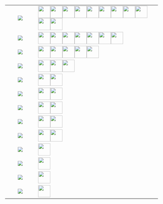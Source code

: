 <p align="center"><table width="1200px"><tr><td align="center" valign="middle" width="20%" >
<!-- table line=0 raw=0 start -->
<a href="https://github.com/memset0/memset0/issues/new?title=%3E%20vote%20%E5%A5%B3%E5%AD%A9%E7%BA%B8&body=%0AYou%20don't%20need%20to%20anything%20else%2C%20just%20click%20%60Submit%20new%20issue%60.%0A%0A%23%23%23%23%20Notice%0A%0A*%20Don't%20send%20a%20new%20task%20while%20any%20Github%20Action%20is%20running%0A*%20You%20can%20view%20statistics%20%5Bhere%5D(https%3A%2F%2Fgithub.com%2Fmemset0%2Fmemset0%2Fblob%2Fmaster%2Fpages%2Ftags.md).%0A*%20You%20can%20vote%20as%20many%20times%20as%20you%20want%2C%20but%20for%20the%20same%20tag%2C%20only%20one%20vote%20would%20be%20calculated%20per%2012%20hours.%0A*%20You%20can%20vote%20for%20multiple%20tags%20at%20the%20same%20time%2C%20by%20changing%20title%20of%20issue%20to%20%60%3E%20vote%20%3Ctag1%3E%20%3Ctag2%3E%20%3Ctag3%3E%20...%60%0A"><img src="https://shields.io/badge/女孩纸-x11-E16B8C?style=flat"></a>
<!-- table line=0 raw=0 end -->
</td><td width="80%" valign="middle" >
<!-- table line=0 raw=1 start -->
<a href="https://github.com/memset0"><img src="https://avatars.githubusercontent.com/memset0" height="40"></a><a href="https://github.com/bossbaby2005"><img src="https://avatars.githubusercontent.com/bossbaby2005" height="40"></a><a href="https://github.com/luoguZLY"><img src="https://avatars.githubusercontent.com/luoguZLY" height="40"></a><a href="https://github.com/Codevka"><img src="https://avatars.githubusercontent.com/Codevka" height="40"></a><a href="https://github.com/FLDPMpang"><img src="https://avatars.githubusercontent.com/FLDPMpang" height="40"></a><a href="https://github.com/EtaoinWu"><img src="https://avatars.githubusercontent.com/EtaoinWu" height="40"></a><a href="https://github.com/lbr77"><img src="https://avatars.githubusercontent.com/lbr77" height="40"></a><a href="https://github.com/Frame233"><img src="https://avatars.githubusercontent.com/Frame233" height="40"></a><a href="https://github.com/Alkaid-Star"><img src="https://avatars.githubusercontent.com/Alkaid-Star" height="40"></a><a href="https://github.com/Yiyuan-Luo"><img src="https://avatars.githubusercontent.com/Yiyuan-Luo" height="40"></a><a href="https://github.com/oimasterfake"><img src="https://avatars.githubusercontent.com/oimasterfake" height="40"></a>
<!-- table line=0 raw=1 end -->
</td></tr><tr><td align="center" valign="middle" width="20%" >
<!-- table line=1 raw=0 start -->
<a href="https://github.com/memset0/memset0/issues/new?title=%3E%20vote%20OIer&body=%0AYou%20don't%20need%20to%20anything%20else%2C%20just%20click%20%60Submit%20new%20issue%60.%0A%0A%23%23%23%23%20Notice%0A%0A*%20Don't%20send%20a%20new%20task%20while%20any%20Github%20Action%20is%20running%0A*%20You%20can%20view%20statistics%20%5Bhere%5D(https%3A%2F%2Fgithub.com%2Fmemset0%2Fmemset0%2Fblob%2Fmaster%2Fpages%2Ftags.md).%0A*%20You%20can%20vote%20as%20many%20times%20as%20you%20want%2C%20but%20for%20the%20same%20tag%2C%20only%20one%20vote%20would%20be%20calculated%20per%2012%20hours.%0A*%20You%20can%20vote%20for%20multiple%20tags%20at%20the%20same%20time%2C%20by%20changing%20title%20of%20issue%20to%20%60%3E%20vote%20%3Ctag1%3E%20%3Ctag2%3E%20%3Ctag3%3E%20...%60%0A"><img src="https://shields.io/badge/OIer-x11-brightgreen?style=flat"></a>
<!-- table line=1 raw=0 end -->
</td><td width="80%" valign="middle" >
<!-- table line=1 raw=1 start -->
<a href="https://github.com/memset0"><img src="https://avatars.githubusercontent.com/memset0" height="40"></a><a href="https://github.com/tarjin-fans"><img src="https://avatars.githubusercontent.com/tarjin-fans" height="40"></a><a href="https://github.com/haraki-argon"><img src="https://avatars.githubusercontent.com/haraki-argon" height="40"></a><a href="https://github.com/Menci"><img src="https://avatars.githubusercontent.com/Menci" height="40"></a><a href="https://github.com/EtaoinWu"><img src="https://avatars.githubusercontent.com/EtaoinWu" height="40"></a><a href="https://github.com/yezhiyi9670"><img src="https://avatars.githubusercontent.com/yezhiyi9670" height="40"></a><a href="https://github.com/Ruakker"><img src="https://avatars.githubusercontent.com/Ruakker" height="40"></a>
<!-- table line=1 raw=1 end -->
</td></tr><tr><td align="center" valign="middle" width="20%" >
<!-- table line=2 raw=0 start -->
<a href="https://github.com/memset0/memset0/issues/new?title=%3E%20vote%20%E8%90%8C%E8%90%8C%E5%93%92&body=%0AYou%20don't%20need%20to%20anything%20else%2C%20just%20click%20%60Submit%20new%20issue%60.%0A%0A%23%23%23%23%20Notice%0A%0A*%20Don't%20send%20a%20new%20task%20while%20any%20Github%20Action%20is%20running%0A*%20You%20can%20view%20statistics%20%5Bhere%5D(https%3A%2F%2Fgithub.com%2Fmemset0%2Fmemset0%2Fblob%2Fmaster%2Fpages%2Ftags.md).%0A*%20You%20can%20vote%20as%20many%20times%20as%20you%20want%2C%20but%20for%20the%20same%20tag%2C%20only%20one%20vote%20would%20be%20calculated%20per%2012%20hours.%0A*%20You%20can%20vote%20for%20multiple%20tags%20at%20the%20same%20time%2C%20by%20changing%20title%20of%20issue%20to%20%60%3E%20vote%20%3Ctag1%3E%20%3Ctag2%3E%20%3Ctag3%3E%20...%60%0A"><img src="https://shields.io/badge/萌萌哒-x8-FF69B4?style=flat"></a>
<!-- table line=2 raw=0 end -->
</td><td width="80%" valign="middle" >
<!-- table line=2 raw=1 start -->
<a href="https://github.com/memset0"><img src="https://avatars.githubusercontent.com/memset0" height="40"></a><a href="https://github.com/GitPinkRabbit"><img src="https://avatars.githubusercontent.com/GitPinkRabbit" height="40"></a><a href="https://github.com/tarjin-fans"><img src="https://avatars.githubusercontent.com/tarjin-fans" height="40"></a><a href="https://github.com/luoguZLY"><img src="https://avatars.githubusercontent.com/luoguZLY" height="40"></a><a href="https://github.com/zhouyuheng2003"><img src="https://avatars.githubusercontent.com/zhouyuheng2003" height="40"></a>
<!-- table line=2 raw=1 end -->
</td></tr><tr><td align="center" valign="middle" width="20%" >
<!-- table line=3 raw=0 start -->
<a href="https://github.com/memset0/memset0/issues/new?title=%3E%20vote%20%E5%8F%AF%E7%88%B1&body=%0AYou%20don't%20need%20to%20anything%20else%2C%20just%20click%20%60Submit%20new%20issue%60.%0A%0A%23%23%23%23%20Notice%0A%0A*%20Don't%20send%20a%20new%20task%20while%20any%20Github%20Action%20is%20running%0A*%20You%20can%20view%20statistics%20%5Bhere%5D(https%3A%2F%2Fgithub.com%2Fmemset0%2Fmemset0%2Fblob%2Fmaster%2Fpages%2Ftags.md).%0A*%20You%20can%20vote%20as%20many%20times%20as%20you%20want%2C%20but%20for%20the%20same%20tag%2C%20only%20one%20vote%20would%20be%20calculated%20per%2012%20hours.%0A*%20You%20can%20vote%20for%20multiple%20tags%20at%20the%20same%20time%2C%20by%20changing%20title%20of%20issue%20to%20%60%3E%20vote%20%3Ctag1%3E%20%3Ctag2%3E%20%3Ctag3%3E%20...%60%0A"><img src="https://shields.io/badge/可爱-x7-blueviolet?style=flat"></a>
<!-- table line=3 raw=0 end -->
</td><td width="80%" valign="middle" >
<!-- table line=3 raw=1 start -->
<a href="https://github.com/memset0"><img src="https://avatars.githubusercontent.com/memset0" height="40"></a><a href="https://github.com/tarjin-fans"><img src="https://avatars.githubusercontent.com/tarjin-fans" height="40"></a><a href="https://github.com/EtaoinWu"><img src="https://avatars.githubusercontent.com/EtaoinWu" height="40"></a>
<!-- table line=3 raw=1 end -->
</td></tr><tr><td align="center" valign="middle" width="20%" >
<!-- table line=4 raw=0 start -->
<a href="https://github.com/memset0/memset0/issues/new?title=%3E%20vote%20%E6%B8%A9%E6%9F%94&body=%0AYou%20don't%20need%20to%20anything%20else%2C%20just%20click%20%60Submit%20new%20issue%60.%0A%0A%23%23%23%23%20Notice%0A%0A*%20Don't%20send%20a%20new%20task%20while%20any%20Github%20Action%20is%20running%0A*%20You%20can%20view%20statistics%20%5Bhere%5D(https%3A%2F%2Fgithub.com%2Fmemset0%2Fmemset0%2Fblob%2Fmaster%2Fpages%2Ftags.md).%0A*%20You%20can%20vote%20as%20many%20times%20as%20you%20want%2C%20but%20for%20the%20same%20tag%2C%20only%20one%20vote%20would%20be%20calculated%20per%2012%20hours.%0A*%20You%20can%20vote%20for%20multiple%20tags%20at%20the%20same%20time%2C%20by%20changing%20title%20of%20issue%20to%20%60%3E%20vote%20%3Ctag1%3E%20%3Ctag2%3E%20%3Ctag3%3E%20...%60%0A"><img src="https://shields.io/badge/温柔-x5-EB7A77?style=flat"></a>
<!-- table line=4 raw=0 end -->
</td><td width="80%" valign="middle" >
<!-- table line=4 raw=1 start -->
<a href="https://github.com/memset0"><img src="https://avatars.githubusercontent.com/memset0" height="40"></a><a href="https://github.com/tarjin-fans"><img src="https://avatars.githubusercontent.com/tarjin-fans" height="40"></a>
<!-- table line=4 raw=1 end -->
</td></tr><tr><td align="center" valign="middle" width="20%" >
<!-- table line=5 raw=0 start -->
<a href="https://github.com/memset0/memset0/issues/new?title=%3E%20vote%20C%2B%2B&body=%0AYou%20don't%20need%20to%20anything%20else%2C%20just%20click%20%60Submit%20new%20issue%60.%0A%0A%23%23%23%23%20Notice%0A%0A*%20Don't%20send%20a%20new%20task%20while%20any%20Github%20Action%20is%20running%0A*%20You%20can%20view%20statistics%20%5Bhere%5D(https%3A%2F%2Fgithub.com%2Fmemset0%2Fmemset0%2Fblob%2Fmaster%2Fpages%2Ftags.md).%0A*%20You%20can%20vote%20as%20many%20times%20as%20you%20want%2C%20but%20for%20the%20same%20tag%2C%20only%20one%20vote%20would%20be%20calculated%20per%2012%20hours.%0A*%20You%20can%20vote%20for%20multiple%20tags%20at%20the%20same%20time%2C%20by%20changing%20title%20of%20issue%20to%20%60%3E%20vote%20%3Ctag1%3E%20%3Ctag2%3E%20%3Ctag3%3E%20...%60%0A"><img src="https://shields.io/badge/C++-x5-7B90D2?style=flat"></a>
<!-- table line=5 raw=0 end -->
</td><td width="80%" valign="middle" >
<!-- table line=5 raw=1 start -->
<a href="https://github.com/memset0"><img src="https://avatars.githubusercontent.com/memset0" height="40"></a><a href="https://github.com/tarjin-fans"><img src="https://avatars.githubusercontent.com/tarjin-fans" height="40"></a>
<!-- table line=5 raw=1 end -->
</td></tr><tr><td align="center" valign="middle" width="20%" >
<!-- table line=6 raw=0 start -->
<a href="https://github.com/memset0/memset0/issues/new?title=%3E%20vote%20JavaScript&body=%0AYou%20don't%20need%20to%20anything%20else%2C%20just%20click%20%60Submit%20new%20issue%60.%0A%0A%23%23%23%23%20Notice%0A%0A*%20Don't%20send%20a%20new%20task%20while%20any%20Github%20Action%20is%20running%0A*%20You%20can%20view%20statistics%20%5Bhere%5D(https%3A%2F%2Fgithub.com%2Fmemset0%2Fmemset0%2Fblob%2Fmaster%2Fpages%2Ftags.md).%0A*%20You%20can%20vote%20as%20many%20times%20as%20you%20want%2C%20but%20for%20the%20same%20tag%2C%20only%20one%20vote%20would%20be%20calculated%20per%2012%20hours.%0A*%20You%20can%20vote%20for%20multiple%20tags%20at%20the%20same%20time%2C%20by%20changing%20title%20of%20issue%20to%20%60%3E%20vote%20%3Ctag1%3E%20%3Ctag2%3E%20%3Ctag3%3E%20...%60%0A"><img src="https://shields.io/badge/JavaScript-x3-CC2211?style=flat"></a>
<!-- table line=6 raw=0 end -->
</td><td width="80%" valign="middle" >
<!-- table line=6 raw=1 start -->
<a href="https://github.com/memset0"><img src="https://avatars.githubusercontent.com/memset0" height="40"></a><a href="https://github.com/tarjin-fans"><img src="https://avatars.githubusercontent.com/tarjin-fans" height="40"></a>
<!-- table line=6 raw=1 end -->
</td></tr><tr><td align="center" valign="middle" width="20%" >
<!-- table line=7 raw=0 start -->
<a href="https://github.com/memset0/memset0/issues/new?title=%3E%20vote%20Python&body=%0AYou%20don't%20need%20to%20anything%20else%2C%20just%20click%20%60Submit%20new%20issue%60.%0A%0A%23%23%23%23%20Notice%0A%0A*%20Don't%20send%20a%20new%20task%20while%20any%20Github%20Action%20is%20running%0A*%20You%20can%20view%20statistics%20%5Bhere%5D(https%3A%2F%2Fgithub.com%2Fmemset0%2Fmemset0%2Fblob%2Fmaster%2Fpages%2Ftags.md).%0A*%20You%20can%20vote%20as%20many%20times%20as%20you%20want%2C%20but%20for%20the%20same%20tag%2C%20only%20one%20vote%20would%20be%20calculated%20per%2012%20hours.%0A*%20You%20can%20vote%20for%20multiple%20tags%20at%20the%20same%20time%2C%20by%20changing%20title%20of%20issue%20to%20%60%3E%20vote%20%3Ctag1%3E%20%3Ctag2%3E%20%3Ctag3%3E%20...%60%0A"><img src="https://shields.io/badge/Python-x4-yellow?style=flat"></a>
<!-- table line=7 raw=0 end -->
</td><td width="80%" valign="middle" >
<!-- table line=7 raw=1 start -->
<a href="https://github.com/memset0"><img src="https://avatars.githubusercontent.com/memset0" height="40"></a><a href="https://github.com/tarjin-fans"><img src="https://avatars.githubusercontent.com/tarjin-fans" height="40"></a>
<!-- table line=7 raw=1 end -->
</td></tr><tr><td align="center" valign="middle" width="20%" >
<!-- table line=8 raw=0 start -->
<a href="https://github.com/memset0/memset0/issues/new?title=%3E%20vote%20Github&body=%0AYou%20don't%20need%20to%20anything%20else%2C%20just%20click%20%60Submit%20new%20issue%60.%0A%0A%23%23%23%23%20Notice%0A%0A*%20Don't%20send%20a%20new%20task%20while%20any%20Github%20Action%20is%20running%0A*%20You%20can%20view%20statistics%20%5Bhere%5D(https%3A%2F%2Fgithub.com%2Fmemset0%2Fmemset0%2Fblob%2Fmaster%2Fpages%2Ftags.md).%0A*%20You%20can%20vote%20as%20many%20times%20as%20you%20want%2C%20but%20for%20the%20same%20tag%2C%20only%20one%20vote%20would%20be%20calculated%20per%2012%20hours.%0A*%20You%20can%20vote%20for%20multiple%20tags%20at%20the%20same%20time%2C%20by%20changing%20title%20of%20issue%20to%20%60%3E%20vote%20%3Ctag1%3E%20%3Ctag2%3E%20%3Ctag3%3E%20...%60%0A"><img src="https://shields.io/badge/Github-x3-24292F?style=flat"></a>
<!-- table line=8 raw=0 end -->
</td><td width="80%" valign="middle" >
<!-- table line=8 raw=1 start -->
<a href="https://github.com/memset0"><img src="https://avatars.githubusercontent.com/memset0" height="40"></a><a href="https://github.com/tarjin-fans"><img src="https://avatars.githubusercontent.com/tarjin-fans" height="40"></a>
<!-- table line=8 raw=1 end -->
</td></tr><tr><td align="center" valign="middle" width="20%" >
<!-- table line=9 raw=0 start -->
<a href="https://github.com/memset0/memset0/issues/new?title=%3E%20vote%20%E7%AC%A8%E8%9B%8B&body=%0AYou%20don't%20need%20to%20anything%20else%2C%20just%20click%20%60Submit%20new%20issue%60.%0A%0A%23%23%23%23%20Notice%0A%0A*%20Don't%20send%20a%20new%20task%20while%20any%20Github%20Action%20is%20running%0A*%20You%20can%20view%20statistics%20%5Bhere%5D(https%3A%2F%2Fgithub.com%2Fmemset0%2Fmemset0%2Fblob%2Fmaster%2Fpages%2Ftags.md).%0A*%20You%20can%20vote%20as%20many%20times%20as%20you%20want%2C%20but%20for%20the%20same%20tag%2C%20only%20one%20vote%20would%20be%20calculated%20per%2012%20hours.%0A*%20You%20can%20vote%20for%20multiple%20tags%20at%20the%20same%20time%2C%20by%20changing%20title%20of%20issue%20to%20%60%3E%20vote%20%3Ctag1%3E%20%3Ctag2%3E%20%3Ctag3%3E%20...%60%0A"><img src="https://shields.io/badge/笨蛋-x2-2EA9DF?style=flat"></a>
<!-- table line=9 raw=0 end -->
</td><td width="80%" valign="middle" >
<!-- table line=9 raw=1 start -->
<a href="https://github.com/memset0"><img src="https://avatars.githubusercontent.com/memset0" height="40"></a>
<!-- table line=9 raw=1 end -->
</td></tr><tr><td align="center" valign="middle" width="20%" >
<!-- table line=10 raw=0 start -->
<a href="https://github.com/memset0/memset0/issues/new?title=%3E%20vote%20TypeScript&body=%0AYou%20don't%20need%20to%20anything%20else%2C%20just%20click%20%60Submit%20new%20issue%60.%0A%0A%23%23%23%23%20Notice%0A%0A*%20Don't%20send%20a%20new%20task%20while%20any%20Github%20Action%20is%20running%0A*%20You%20can%20view%20statistics%20%5Bhere%5D(https%3A%2F%2Fgithub.com%2Fmemset0%2Fmemset0%2Fblob%2Fmaster%2Fpages%2Ftags.md).%0A*%20You%20can%20vote%20as%20many%20times%20as%20you%20want%2C%20but%20for%20the%20same%20tag%2C%20only%20one%20vote%20would%20be%20calculated%20per%2012%20hours.%0A*%20You%20can%20vote%20for%20multiple%20tags%20at%20the%20same%20time%2C%20by%20changing%20title%20of%20issue%20to%20%60%3E%20vote%20%3Ctag1%3E%20%3Ctag2%3E%20%3Ctag3%3E%20...%60%0A"><img src="https://shields.io/badge/TypeScript-x2-blue?style=flat"></a>
<!-- table line=10 raw=0 end -->
</td><td width="80%" valign="middle" >
<!-- table line=10 raw=1 start -->
<a href="https://github.com/memset0"><img src="https://avatars.githubusercontent.com/memset0" height="40"></a>
<!-- table line=10 raw=1 end -->
</td></tr><tr><td align="center" valign="middle" width="20%" >
<!-- table line=11 raw=0 start -->
<a href="https://github.com/memset0/memset0/issues/new?title=%3E%20vote%20Vue&body=%0AYou%20don't%20need%20to%20anything%20else%2C%20just%20click%20%60Submit%20new%20issue%60.%0A%0A%23%23%23%23%20Notice%0A%0A*%20Don't%20send%20a%20new%20task%20while%20any%20Github%20Action%20is%20running%0A*%20You%20can%20view%20statistics%20%5Bhere%5D(https%3A%2F%2Fgithub.com%2Fmemset0%2Fmemset0%2Fblob%2Fmaster%2Fpages%2Ftags.md).%0A*%20You%20can%20vote%20as%20many%20times%20as%20you%20want%2C%20but%20for%20the%20same%20tag%2C%20only%20one%20vote%20would%20be%20calculated%20per%2012%20hours.%0A*%20You%20can%20vote%20for%20multiple%20tags%20at%20the%20same%20time%2C%20by%20changing%20title%20of%20issue%20to%20%60%3E%20vote%20%3Ctag1%3E%20%3Ctag2%3E%20%3Ctag3%3E%20...%60%0A"><img src="https://shields.io/badge/Vue-x1-42B983?style=flat"></a>
<!-- table line=11 raw=0 end -->
</td><td width="80%" valign="middle" >
<!-- table line=11 raw=1 start -->
<a href="https://github.com/memset0"><img src="https://avatars.githubusercontent.com/memset0" height="40"></a>
<!-- table line=11 raw=1 end -->
</td></tr><tr><td align="center" valign="middle" width="20%" >
<!-- table line=12 raw=0 start -->
<a href="https://github.com/memset0/memset0/issues/new?title=%3E%20vote%20Docker&body=%0AYou%20don't%20need%20to%20anything%20else%2C%20just%20click%20%60Submit%20new%20issue%60.%0A%0A%23%23%23%23%20Notice%0A%0A*%20Don't%20send%20a%20new%20task%20while%20any%20Github%20Action%20is%20running%0A*%20You%20can%20view%20statistics%20%5Bhere%5D(https%3A%2F%2Fgithub.com%2Fmemset0%2Fmemset0%2Fblob%2Fmaster%2Fpages%2Ftags.md).%0A*%20You%20can%20vote%20as%20many%20times%20as%20you%20want%2C%20but%20for%20the%20same%20tag%2C%20only%20one%20vote%20would%20be%20calculated%20per%2012%20hours.%0A*%20You%20can%20vote%20for%20multiple%20tags%20at%20the%20same%20time%2C%20by%20changing%20title%20of%20issue%20to%20%60%3E%20vote%20%3Ctag1%3E%20%3Ctag2%3E%20%3Ctag3%3E%20...%60%0A"><img src="https://shields.io/badge/Docker-x1-2496ED?style=flat"></a>
<!-- table line=12 raw=0 end -->
</td><td width="80%" valign="middle" >
<!-- table line=12 raw=1 start -->
<a href="https://github.com/memset0"><img src="https://avatars.githubusercontent.com/memset0" height="40"></a>
<!-- table line=12 raw=1 end -->
</td></tr></table></p>